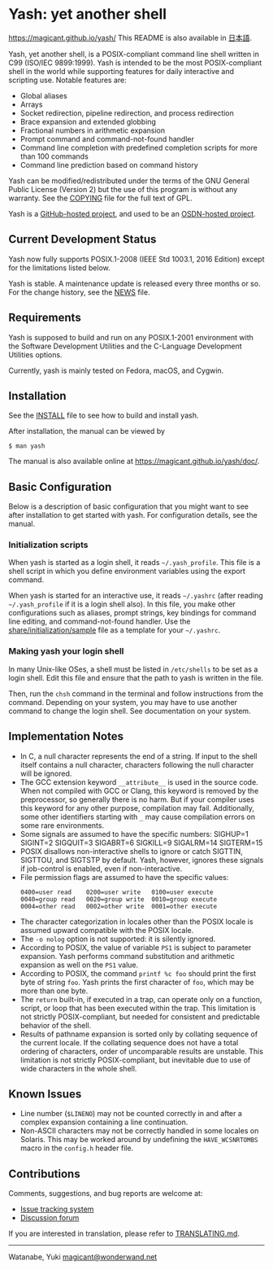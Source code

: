 Yash: yet another shell
=======================

https://magicant.github.io/yash/
This README is also available in [日本語](README.ja.md).


Yash, yet another shell, is a POSIX-compliant command line shell
written in C99 (ISO/IEC 9899:1999). Yash is intended to be the most
POSIX-compliant shell in the world while supporting features for daily
interactive and scripting use. Notable features are:

 * Global aliases
 * Arrays
 * Socket redirection, pipeline redirection, and process redirection
 * Brace expansion and extended globbing
 * Fractional numbers in arithmetic expansion
 * Prompt command and command-not-found handler
 * Command line completion with predefined completion scripts for more
   than 100 commands
 * Command line prediction based on command history

Yash can be modified/redistributed under the terms of the GNU General
Public License (Version 2) but the use of this program is without any
warranty. See the [COPYING](COPYING) file for the full text of GPL.

Yash is a [GitHub-hosted project](https://github.com/magicant/yash), and
used to be an [OSDN-hosted project](https://osdn.jp/projects/yash/).


## Current Development Status

Yash now fully supports POSIX.1-2008 (IEEE Std 1003.1, 2016 Edition)
except for the limitations listed below.

Yash is stable. A maintenance update is released every three months or
so. For the change history, see the [NEWS](NEWS) file.


## Requirements

Yash is supposed to build and run on any POSIX.1-2001 environment with
the Software Development Utilities and the C-Language Development
Utilities options.

Currently, yash is mainly tested on Fedora, macOS, and Cygwin.


## Installation

See the [INSTALL](INSTALL) file to see how to build and install yash.

After installation, the manual can be viewed by

    $ man yash

The manual is also available online at
<https://magicant.github.io/yash/doc/>.


## Basic Configuration

Below is a description of basic configuration that you might want to
see after installation to get started with yash. For configuration
details, see the manual.

### Initialization scripts

When yash is started as a login shell, it reads `~/.yash_profile`. This
file is a shell script in which you define environment variables using
the export command.

When yash is started for an interactive use, it reads `~/.yashrc` (after
reading `~/.yash_profile` if it is a login shell also). In this file,
you make other configurations such as aliases, prompt strings, key
bindings for command line editing, and command-not-found handler.
Use the [share/initialization/sample](share/initialization/sample) file
as a template for your `~/.yashrc`.

### Making yash your login shell

In many Unix-like OSes, a shell must be listed in `/etc/shells` to be
set as a login shell. Edit this file and ensure that the path to yash
is written in the file.

Then, run the `chsh` command in the terminal and follow instructions
from the command. Depending on your system, you may have to use
another command to change the login shell. See documentation on your
system.


## Implementation Notes

 * In C, a null character represents the end of a string. If input to
   the shell itself contains a null character, characters following
   the null character will be ignored.
 * The GCC extension keyword `__attribute__` is used in the source
   code. When not compiled with GCC or Clang, this keyword is removed
   by the preprocessor, so generally there is no harm. But if your
   compiler uses this keyword for any other purpose, compilation may
   fail. Additionally, some other identifiers starting with `_` may
   cause compilation errors on some rare environments.
 * Some signals are assumed to have the specific numbers:
     SIGHUP=1 SIGINT=2 SIGQUIT=3 SIGABRT=6
     SIGKILL=9 SIGALRM=14 SIGTERM=15
 * POSIX disallows non-interactive shells to ignore or catch SIGTTIN,
   SIGTTOU, and SIGTSTP by default. Yash, however, ignores these
   signals if job-control is enabled, even if non-interactive.
 * File permission flags are assumed to have the specific values:
   ```
   0400=user read    0200=user write   0100=user execute
   0040=group read   0020=group write  0010=group execute
   0004=other read   0002=other write  0001=other execute
   ```
 * The character categorization in locales other than the POSIX locale
   is assumed upward compatible with the POSIX locale.
 * The `-o nolog` option is not supported: it is silently ignored.
 * According to POSIX, the value of variable `PS1` is subject to
   parameter expansion. Yash performs command substitution and
   arithmetic expansion as well on the `PS1` value.
 * According to POSIX, the command `printf %c foo` should print the
   first byte of string `foo`. Yash prints the first character of
   `foo`, which may be more than one byte.
 * The `return` built-in, if executed in a trap, can operate only on a
   function, script, or loop that has been executed within the trap.
   This limitation is not strictly POSIX-compliant, but needed for
   consistent and predictable behavior of the shell.
 * Results of pathname expansion is sorted only by collating sequence
   of the current locale. If the collating sequence does not have a
   total ordering of characters, order of uncomparable results are
   unstable. This limitation is not strictly POSIX-compliant, but
   inevitable due to use of wide characters in the whole shell.


## Known Issues

 * Line number (`$LINENO`) may not be counted correctly in and after a
   complex expansion containing a line continuation.
 * Non-ASCII characters may not be correctly handled in some locales
   on Solaris. This may be worked around by undefining the
   `HAVE_WCSNRTOMBS` macro in the `config.h` header file.


## Contributions

Comments, suggestions, and bug reports are welcome at:

 * [Issue tracking system](https://github.com/magicant/yash/issues)
 * [Discussion forum](https://github.com/magicant/yash/discussions)

If you are interested in translation, please refer to
[TRANSLATING.md](TRANSLATING.md).


----------------------
Watanabe, Yuki <magicant@wonderwand.net>
